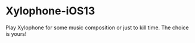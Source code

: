 # Xylophone-iOS13
Play Xylophone for some music composition or just to kill time. The choice is yours!
